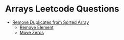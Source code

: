 # Arrays Leetcode Questions

- [Remove Duplicates from Sorted Array](https://leetcode.com/problems/remove-duplicates-from-sorted-array/submissions/1412249647)
    - [Remove Element](https://leetcode.com/problems/remove-element/submissions/1412298844/)
    - [Move Zeros](https://leetcode.com/problems/move-zeroes/submissions/1412296521)
